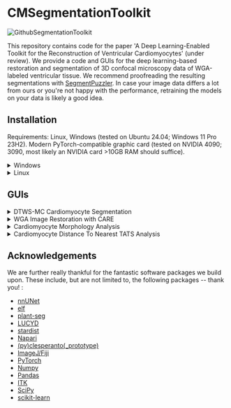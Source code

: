 
# CMSegmentationToolkit
![GithubSegmentationToolkit](https://github.com/user-attachments/assets/07c53edf-d60d-4103-b80d-555c5aa7708d)


This repository contains code for the paper 'A Deep Learning-Enabled Toolkit for the Reconstruction of Ventricular Cardiomyocytes' (under review). We provide a code and GUIs for the deep learning-based restoration and segmentation of 3D confocal microscopy data of WGA-labeled ventricular tissue. We recommend proofreading the resulting segmentations with [SegmentPuzzler](https://github.com/JoeGreiner/SegmentPuzzler). In case your image data differs a lot from ours or you're not happy with the performance, retraining the models on your data is likely a good idea.

## Installation

Requirements: Linux, Windows (tested on Ubuntu 24.04; Windows 11 Pro 23H2). Modern PyTorch-compatible graphic card (tested on NVIDIA 4090; 3090, most likely an NVIDIA card >10GB RAM should suffice).

<details>
<summary>Windows</summary>

There are two environments available: one for PyTorch GPU/TensorFlow CPU, and another for TensorFlow GPU only. TensorFlow is required for the restoration workflow. On Windows, TensorFlow GPU works only with versions <2.11 and cudnn 8.1.0/cuda 11.2, which are incompatible with the latest PyTorch versions. You can switch environments to use TensorFlow (GPU) for restoration, taking advantage of GPU acceleration. Alternatively, you can use the conda_env_windows.yml, which runs the restoration workflow on the CPU. Despite being slower, it handles small/medium stacks in a reasonable time due to the network's size. If unsure, please use conda_env_windows.yml.

Steps:
1. Clone/download this repository and navigate to the folder.
``` bash
git clone https://github.com/JoeGreiner/CMSegmentationToolkit.git
cd CMSegmentationToolkit
```
2. Install the conda environment.
```
 conda env create --file conda_env_windows.yml
OR
 conda env create --file environment_windows_tf_GPU.yml  (for tensorflow/GPU)
```
3. Activate the conda environment.
```
conda activate CMSegmentationToolkit
OR
conda activate CMSegmentationToolkitTF (for tensorflow/GPU)
```
4. Install the package. 
```
pip install .
```
5. Use the GUIs for restoration/ segmentation.
```
python A_restoration_GUI.py
python B_segmentation_GUI.py
python C_analyse_morphology_GUI.py
D_analyse_TATS_distance_GUI.py
```
</details>


<details>
<summary>Linux</summary>

Steps:
1. Clone/download this repository and navigate to the folder.
``` bash
git clone https://github.com/JoeGreiner/CMSegmentationToolkit.git
cd CMSegmentationToolkit
```
2. Install the conda environment.
```
 conda env create --file environment_linux.yml
```
3. Activate the conda environment.
```
conda activate CMSegmentationToolkit
```
4. Install the package. 
```
pip install .
```
5. Use the GUIs for restoration/ segmentation.
```
python A_restoration_GUI.py
python B_segmentation_GUI.py
python C_analyse_morphology_GUI.py
D_analyse_TATS_distance_GUI.py
```
</details>


## GUIs
<details>
<summary>DTWS-MC Cardiomyocyte Segmentation</summary>

https://github.com/user-attachments/assets/7fdaae7f-f879-4341-b6d8-7c20df6e2f9b

(Please be aware that DTWS-MC may take some while until the processing is finished. In the demo, we run without test time augmentation and ensembling, which accelerates the segmentation. Proofreading at the end with SegmentPuzzler is optional, but recommended.)
</details>

<details>
<summary>WGA Image Restoration with CARE</summary>

 
https://github.com/user-attachments/assets/1fb99faf-d9a8-4085-bf19-a24650fda5fc


</details>
<details>
<summary>Cardiomyocyte Morphology Analysis</summary>

 
https://github.com/user-attachments/assets/bb4d4d24-30d3-44b8-b074-9a7c400e759f


(Opening in SegmentPuzzler is just to visualise the loaded data, but it's not necessary for the workflow.)
</details>

<details>
<summary>Cardiomyocyte Distance To Nearest TATS Analysis</summary>


https://github.com/user-attachments/assets/7ddcda0e-d019-42c8-8577-41f938c0ea19

(Please double-check the automatic thresholding works as expected by inspecting the distancemap. I've not yet see it fail, but I would always double-check on new data.)
</details>


## Acknowledgements
We are further really thankful for the fantastic software packages we build upon. These include, but are not limited to, the following packages -- thank you! :
* [nnUNet](https://github.com/MIC-DKFZ/nnUNet)
* [elf](https://github.com/constantinpape/elf)
* [plant-seg](https://github.com/kreshuklab/plant-seg)
* [LUCYD](https://github.com/ctom2/lucyd-deconvolution)
* [stardist](https://github.com/stardist/stardist)
* [Napari](https://napari.org/stable/)
* [(py)clesperanto(_prototype)](https://github.com/clEsperanto/pyclesperanto_prototype)
* [ImageJ/Fiji](https://fiji.sc/)
* [PyTorch](https://pytorch.org/)
* [Numpy](https://numpy.org/)
* [Pandas](https://pandas.pydata.org/)
* [ITK](https://itk.org/)
* [SciPy](https://www.scipy.org/)
* [scikit-learn](https://scikit-learn.org/stable/)
